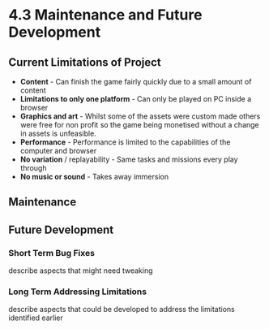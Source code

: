 # 4.3 Maintenance and Future Development

## Current Limitations of Project

* **Content** - Can finish the game fairly quickly due to a small amount of content
* **Limitations to only one platform** - Can only be played on PC inside a browser
* **Graphics and art** - Whilst some of the assets were custom made others were free for non profit so the game being monetised without a change in assets is unfeasible.
* **Performance** - Performance is limited to the capabilities of the computer and browser
* **No variation** / replayability - Same tasks and missions every play through
* **No music or sound** - Takes away immersion&#x20;

## Maintenance



## Future Development

### Short Term Bug Fixes

describe aspects that might need tweaking

### Long Term Addressing Limitations

describe aspects that could be developed to address the limitations identified earlier
